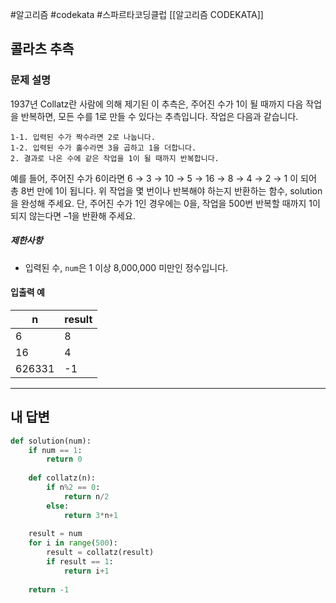 #알고리즘 #codekata #스파르타코딩클럽 [[알고리즘 CODEKATA]]

## 콜라츠 추측

### 문제 설명

1937년 Collatz란 사람에 의해 제기된 이 추측은, 주어진 수가 1이 될 때까지 다음 작업을 반복하면, 모든 수를 1로 만들 수 있다는 추측입니다. 작업은 다음과 같습니다.

```
1-1. 입력된 수가 짝수라면 2로 나눕니다. 
1-2. 입력된 수가 홀수라면 3을 곱하고 1을 더합니다. 
2. 결과로 나온 수에 같은 작업을 1이 될 때까지 반복합니다. 
```

예를 들어, 주어진 수가 6이라면 6 → 3 → 10 → 5 → 16 → 8 → 4 → 2 → 1 이 되어 총 8번 만에 1이 됩니다. 위 작업을 몇 번이나 반복해야 하는지 반환하는 함수, solution을 완성해 주세요. 단, 주어진 수가 1인 경우에는 0을, 작업을 500번 반복할 때까지 1이 되지 않는다면 –1을 반환해 주세요.

##### 제한사항
- 입력된 수, `num`은 1 이상 8,000,000 미만인 정수입니다.

#### 입출력 예

|n|result|
|---|---|
|6|8|
|16|4|
|626331|-1|


---

## 내 답변

```python
def solution(num):
    if num == 1:
        return 0
    
    def collatz(n):
        if n%2 == 0:
            return n/2
        else:
            return 3*n+1
    
    result = num
    for i in range(500):
        result = collatz(result)
        if result == 1:
            return i+1
            
    return -1
```
 